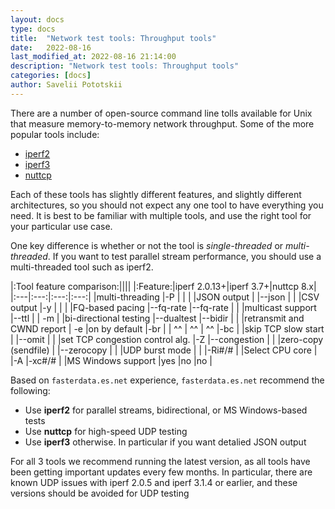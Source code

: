 ```yaml
---
layout: docs
type: docs
title:  "Network test tools: Throughput tools"
date:   2022-08-16
last_modified_at: 2022-08-16 21:14:00
description: "Network test tools: Throughput tools"
categories: [docs]
author: Savelii Pototskii
---
```


There are a number of open-source command line tolls available
for Unix that measure memory-to-memory network throughput.
Some of the more popular tools include:
* [iperf2](https://sourceforge.net/projects/iperf2/)
* [iperf3](https://github.com/esnet/iperf)
* [nuttcp](https://www.nuttcp.net)

Each of these tools has slightly different features, and slightly different architectures,
so you should not expect any one tool to have everything you need.
It is best to be familiar with multiple tools, and use the right tool
for your particular use case.

One key difference is whether or not the tool is *single-threaded* or *multi-threaded*.
If you want to test parallel stream performance, you should use a multi-threaded tool
such as iperf2.

|:Tool feature comparison:||||
|:Feature:|iperf 2.0.13+|iperf 3.7+|nuttcp 8.x|
|:---|:---:|:---:|:---:|
|multi-threading                    |-P         |               |       |
|JSON output                        |           |--json         |       |
|CSV output                         |-y         |               |       |
|FQ-based pacing                    |--fq-rate  |--fq-rate      |       |
|multicast support                  |--ttl      |               | -m    |
|bi-directional testing             |--dualtest |--bidir        |       |
|retransmit and CWND report         | -e        |on by default  |-br    |
| ^^                                | ^^        | ^^            |-bc    |
|skip TCP slow start                |           |--omit         |       |
|set TCP congestion control alg.    |-Z         |--congestion   |       |
|zero-copy (sendfile)               |           |--zerocopy     |       |
|UDP burst mode                     |           |               |-Ri#/# |
|Select CPU core                    |           |-A             |-xc#/# |
|MS Windows support                 |yes        |no             |no     |

Based on ``fasterdata.es.net`` experience, ``fasterdata.es.net`` recommend the following:
* Use **iperf2** for parallel streams, bidirectional, or MS Windows-based tests
* Use **nuttcp** for high-speed UDP testing
* Use **iperf3** otherwise. In particular if you want detalied JSON output

For all 3 tools we recommend running the latest version, as all tools have been getting important updates every few months. In particular, there are known UDP issues with iperf 2.0.5 and iperf 3.1.4 or earlier, and these versions should be avoided for UDP testing

